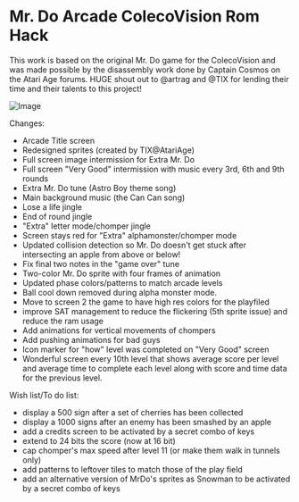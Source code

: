 # Mr. Do Arcade ColecoVision Rom Hack

This work is based on the original Mr. Do game for the ColecoVision and was made possible by the disassembly work done by Captain Cosmos on the Atari Age forums. HUGE shout out to @artrag and @TIX for lending their time and their talents to this project!

![Image](https://github.com/user-attachments/assets/a61487c0-2615-482a-aa27-a5e45f052400)

Changes:
- Arcade Title screen
- Redesigned sprites (created by TIX@AtariAge)
- Full screen image intermission for Extra Mr. Do
- Full screen "Very Good" intermission with music every 3rd, 6th and 9th rounds
- Extra Mr. Do tune (Astro Boy theme song)
- Main background music (the Can Can song)
- Lose a life jingle
- End of round jingle
- "Extra" letter mode/chomper jingle
- Screen stays red for "Extra" alphamonster/chomper mode
- Updated collision detection so Mr. Do doesn't get stuck after intersecting an apple from above or below!
 - Fix final two notes in the "game over" tune
- Two-color Mr. Do sprite with four frames of animation
- Updated phase colors/patterns to match arcade levels
- Ball cool down removed during alpha monster mode.
- Move to screen 2 the game to have high res colors for the playfiled
- improve SAT management to reduce the flickering (5th sprite issue) and reduce the ram usage 
- Add animations for vertical movements of chompers
- Add pushing animations for bad guys
- Icon marker for "how" level was completed on "Very Good" screen
- Wonderful screen every 10th level that shows average score per level and average time to complete each level along with score and time data for the previous level.
      
Wish list/To do list:
- display a 500 sign after a set of cherries has been collected 
- display a 1000 signs after an enemy has been smashed by an apple
- add a credits screen to be activated by a secret combo of keys
- extend to 24 bits the score (now at 16 bit)
- cap chomper's max speed after level 11 (or make them walk in tunnels only)
- add patterns to leftover tiles to match those of the play field
- add an alternative version of MrDo's sprites as Snowman to be activated by a secret combo of keys
  

